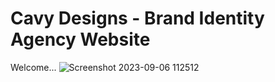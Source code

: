 # Cavy Designs - Brand Identity Agency Website

Welcome...
![Screenshot 2023-09-06 112512](https://github.com/kibo-web-dev-fundamentals-july-23/wdf-jul-23-final-project-the-codecave/assets/91735098/8fca3994-2c7b-4a3c-846a-ac96b6c66907)
